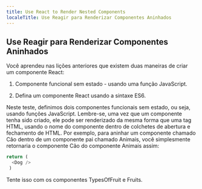 ```yaml
---
title: Use React to Render Nested Components
localeTitle: Use Reagir para Renderizar Componentes Aninhados
---
```

## Use Reagir para Renderizar Componentes Aninhados

Você aprendeu nas lições anteriores que existem duas maneiras de criar um componente React:

1.  Componente funcional sem estado - usando uma função JavaScript.
    
2.  Defina um componente React usando a sintaxe ES6.
    

Neste teste, definimos dois componentes funcionais sem estado, ou seja, usando funções JavaScript. Lembre-se, uma vez que um componente tenha sido criado, ele pode ser renderizado da mesma forma que uma tag HTML, usando o nome do componente dentro de colchetes de abertura e fechamento de HTML. Por exemplo, para aninhar um componente chamado Cão dentro de um componente pai chamado Animais, você simplesmente retornaria o componente Cão do componente Animais assim:

```javascript
return ( 
  <Dog /> 
 ) 
```

Tente isso com os componentes TypesOfFruit e Fruits.